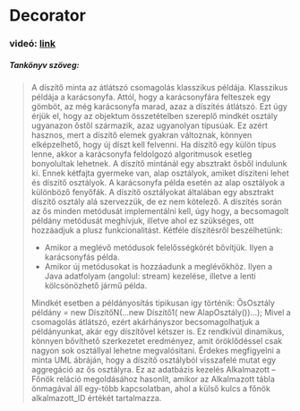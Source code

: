 # Decorator
### videó: [link](https://www.youtube.com/watch?v=GCraGHx6gso&list=PLrhzvIcii6GNjpARdnO4ueTUAVR9eMBpc&index=3)

##### Tankönyv szöveg:

 > A díszítő minta az átlátszó csomagolás klasszikus példája. Klasszikus példája a karácsonyfa. Attól,
hogy a karácsonyfára felteszek egy gömböt, az még karácsonyfa marad, azaz a díszítés átlátszó. Ezt
úgy érjük el, hogy az objektum összetételben szereplő mindkét osztály ugyanazon őstől származik,
azaz ugyanolyan típusúak. Ez azért hasznos, mert a díszítő elemek gyakran változnak, könnyen
elképzelhető, hogy új díszt kell felvenni. Ha díszítő egy külön típus lenne, akkor a karácsonyfa
feldolgozó algoritmusok esetleg bonyolultak lehetnek.
A díszítő mintánál egy absztrakt ősből indulunk ki. Ennek kétfajta gyermeke van, alap osztályok,
amiket díszíteni lehet és díszítő osztályok. A karácsonyfa példa esetén az alap osztályok a különböző
fenyőfák. A díszítő osztályokat általában egy absztrakt díszítő osztály alá szervezzük, de ez nem
kötelező.
A díszítés során az ős minden metódusát implementálni kell, úgy hogy, a becsomagolt példány
metódusát meghívjuk, illetve ahol ez szükséges, ott hozzáadjuk a plusz funkcionalitást. Kétféle
díszítésről beszélhetünk:
> * Amikor a meglévő metódusok felelősségkörét bővítjük. Ilyen a karácsonyfás példa.
> * Amikor új metódusokat is hozzáadunk a meglévőkhöz. Ilyen a Java adatfolyam (angolul:
stream) kezelése, illetve a lenti kölcsönözhető jármű példa.
>
> Mindkét esetben a példányosítás tipikusan így történik:
ŐsOsztály példány = new DíszítőN(…new Díszítő1( new AlapOsztály())…);
Mivel a csomagolás átlátszó, ezért akárhányszor becsomagolhatjuk a példányunkat, akár egy
díszítővel kétszer is. Ez rendkívül dinamikus, könnyen bővíthető szerkezetet eredményez, amit
öröklődéssel csak nagyon sok osztállyal lehetne megvalósítani.
Érdekes megfigyelni a minta UML ábráján, hogy a díszítő osztályból visszafelé mutat egy aggregáció
az ős osztályra. Ez az adatbázis kezelés Alkalmazott – Főnök reláció megoldásához hasonlít, amikor az
Alkalmazott tábla önmagával áll egy-több kapcsolatban, ahol a külső kulcs a főnök alkalmazott_ID
értékét tartalmazza.
